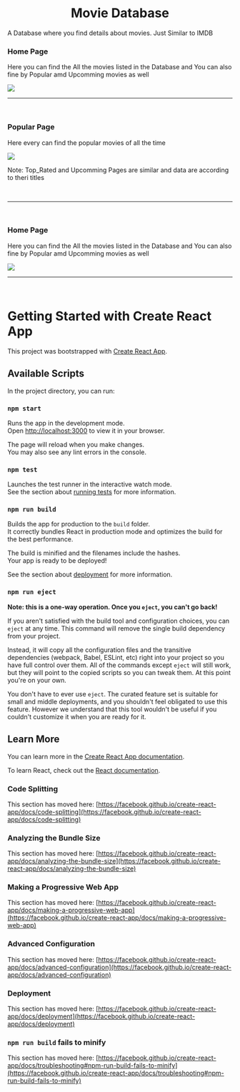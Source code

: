 <h1 align="center">Movie Database</h1>
<p> A Database where you find details about movies. Just Similar to IMDB</p>
</hr>

<h3> Home Page </h3>
<p> Here you can find the All the movies listed in the Database and You can also fine by Popular amd Upcomming movies as well</p>
<img src="https://ik.imagekit.io/uazn82tha/movie/1_bYz6WMI9v.jpg?ik-sdk-version=javascript-1.4.3&updatedAt=1670680318030" >
<br>
<hr>
<br>


<h3> Popular Page </h3>
<p> Here every can find the popular movies of all the time</p>
<img src="https://ik.imagekit.io/uazn82tha/movie/2_lxw4t514Q.jpg?ik-sdk-version=javascript-1.4.3&updatedAt=1670680318101" >
<p> Note: Top_Rated and Upcomming Pages are similar and data are according to theri titles</p>
<br>
<hr>
<br>


<h3> Home Page </h3>
<p> Here you can find the All the movies listed in the Database and You can also fine by Popular amd Upcomming movies as well</p>
<img src="https://ik.imagekit.io/uazn82tha/movie/3_iKuPq2awe.jpg?ik-sdk-version=javascript-1.4.3&updatedAt=1670680318136" >
<br>
<hr>
<br>

# Getting Started with Create React App

This project was bootstrapped with [Create React App](https://github.com/facebook/create-react-app).

## Available Scripts

In the project directory, you can run:

### `npm start`

Runs the app in the development mode.\
Open [http://localhost:3000](http://localhost:3000) to view it in your browser.

The page will reload when you make changes.\
You may also see any lint errors in the console.

### `npm test`

Launches the test runner in the interactive watch mode.\
See the section about [running tests](https://facebook.github.io/create-react-app/docs/running-tests) for more information.

### `npm run build`

Builds the app for production to the `build` folder.\
It correctly bundles React in production mode and optimizes the build for the best performance.

The build is minified and the filenames include the hashes.\
Your app is ready to be deployed!

See the section about [deployment](https://facebook.github.io/create-react-app/docs/deployment) for more information.

### `npm run eject`

**Note: this is a one-way operation. Once you `eject`, you can't go back!**

If you aren't satisfied with the build tool and configuration choices, you can `eject` at any time. This command will remove the single build dependency from your project.

Instead, it will copy all the configuration files and the transitive dependencies (webpack, Babel, ESLint, etc) right into your project so you have full control over them. All of the commands except `eject` will still work, but they will point to the copied scripts so you can tweak them. At this point you're on your own.

You don't have to ever use `eject`. The curated feature set is suitable for small and middle deployments, and you shouldn't feel obligated to use this feature. However we understand that this tool wouldn't be useful if you couldn't customize it when you are ready for it.

## Learn More

You can learn more in the [Create React App documentation](https://facebook.github.io/create-react-app/docs/getting-started).

To learn React, check out the [React documentation](https://reactjs.org/).

### Code Splitting

This section has moved here: [https://facebook.github.io/create-react-app/docs/code-splitting](https://facebook.github.io/create-react-app/docs/code-splitting)

### Analyzing the Bundle Size

This section has moved here: [https://facebook.github.io/create-react-app/docs/analyzing-the-bundle-size](https://facebook.github.io/create-react-app/docs/analyzing-the-bundle-size)

### Making a Progressive Web App

This section has moved here: [https://facebook.github.io/create-react-app/docs/making-a-progressive-web-app](https://facebook.github.io/create-react-app/docs/making-a-progressive-web-app)

### Advanced Configuration

This section has moved here: [https://facebook.github.io/create-react-app/docs/advanced-configuration](https://facebook.github.io/create-react-app/docs/advanced-configuration)

### Deployment

This section has moved here: [https://facebook.github.io/create-react-app/docs/deployment](https://facebook.github.io/create-react-app/docs/deployment)

### `npm run build` fails to minify

This section has moved here: [https://facebook.github.io/create-react-app/docs/troubleshooting#npm-run-build-fails-to-minify](https://facebook.github.io/create-react-app/docs/troubleshooting#npm-run-build-fails-to-minify)

